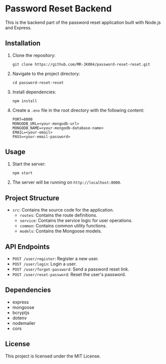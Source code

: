 # Password Reset Backend

This is the backend part of the password reset application built with Node.js and Express.

## Installation

1. Clone the repository:

    ```
    git clone https://github.com/MR-JK004/password-reset-reset.git
    ```

2. Navigate to the project directory:

    ```
    cd password-reset-reset
    ```

3. Install dependencies:

    ```
    npm install
    ```

4. Create a `.env` file in the root directory with the following content:

    ```env
    PORT=8000
    MONGODB_URL=<your-mongodb-url>
    MONGODB_NAME=<your-mongodb-database-name>
    EMAIL=<your-email>
    PASS=<your-email-password>
    ```

## Usage

1. Start the server:

    ```sh
    npm start
    ```

2. The server will be running on `http://localhost:8000`.

## Project Structure

- `src`: Contains the source code for the application.
  - `routes`: Contains the route definitions.
  - `service`: Contains the service logic for user operations.
  - `common`: Contains common utility functions.
  - `models`: Contains the Mongoose models.

## API Endpoints

- `POST /user/register`: Register a new user.
- `POST /user/login`: Login a user.
- `POST /user/forget-password`: Send a password reset link.
- `POST /user/reset-password`: Reset the user's password.

## Dependencies

- express
- mongoose
- bcryptjs
- dotenv
- nodemailer
- cors

## License

This project is licensed under the MIT License.
